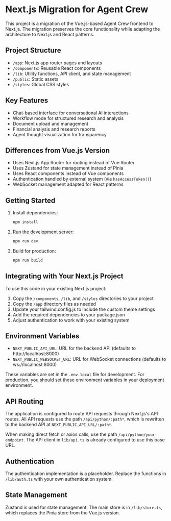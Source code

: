 # Next.js Migration for Agent Crew

This project is a migration of the Vue.js-based Agent Crew frontend to Next.js. The migration preserves the core functionality while adapting the architecture to Next.js and React patterns.

## Project Structure

- `/app`: Next.js app router pages and layouts
- `/components`: Reusable React components 
- `/lib`: Utility functions, API client, and state management
- `/public`: Static assets
- `/styles`: Global CSS styles

## Key Features

- Chat-based interface for conversational AI interactions
- Workflow mode for structured research and analysis
- Document upload and management
- Financial analysis and research reports
- Agent thought visualization for transparency

## Differences from Vue.js Version

- Uses Next.js App Router for routing instead of Vue Router
- Uses Zustand for state management instead of Pinia
- Uses React components instead of Vue components
- Authentication handled by external system (via `hasAccessToken()`)
- WebSocket management adapted for React patterns

## Getting Started

1. Install dependencies:
   ```bash
   npm install
   ```

2. Run the development server:
   ```bash
   npm run dev
   ```

3. Build for production:
   ```bash
   npm run build
   ```

## Integrating with Your Next.js Project

To use this code in your existing Next.js project:

1. Copy the `/components`, `/lib`, and `/styles` directories to your project
2. Copy the `/app` directory files as needed
3. Update your tailwind.config.js to include the custom theme settings
4. Add the required dependencies to your package.json
5. Adjust authentication to work with your existing system

## Environment Variables

- `NEXT_PUBLIC_API_URL`: URL for the backend API (defaults to http://localhost:8000)
- `NEXT_PUBLIC_WEBSOCKET_URL`: URL for WebSocket connections (defaults to ws://localhost:8000)

These variables are set in the `.env.local` file for development. For production, you should set these environment variables in your deployment environment.

## API Routing

The application is configured to route API requests through Next.js's API routes. All API requests use the path `/api/python/:path*`, which is rewritten to the backend API at `NEXT_PUBLIC_API_URL/:path*`.

When making direct fetch or axios calls, use the path `/api/python/your-endpoint`. The API client in `lib/api.ts` is already configured to use this base URL.

## Authentication

The authentication implementation is a placeholder. Replace the functions in `/lib/auth.ts` with your own authentication system.

## State Management

Zustand is used for state management. The main store is in `/lib/store.ts`, which replaces the Pinia store from the Vue.js version.